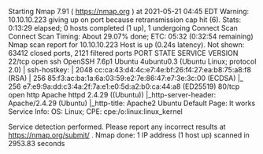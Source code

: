 Starting Nmap 7.91 ( https://nmap.org ) at 2021-05-21 04:45 EDT
Warning: 10.10.10.223 giving up on port because retransmission cap hit (6).
Stats: 0:13:29 elapsed; 0 hosts completed (1 up), 1 undergoing Connect Scan
Connect Scan Timing: About 29.07% done; ETC: 05:32 (0:32:54 remaining)
Nmap scan report for 10.10.10.223
Host is up (0.24s latency).
Not shown: 63412 closed ports, 2121 filtered ports
PORT   STATE SERVICE VERSION
22/tcp open  ssh     OpenSSH 7.6p1 Ubuntu 4ubuntu0.3 (Ubuntu Linux; protocol 2.0)
| ssh-hostkey: 
|   2048 cc:ca:43:d4:4c:e7:4e:bf:26:f4:27:ea:b8:75:a8:f8 (RSA)
|   256 85:f3:ac:ba:1a:6a:03:59:e2:7e:86:47:e7:3e:3c:00 (ECDSA)
|_  256 e7:e9:9a:dd:c3:4a:2f:7a:e1:e0:5d:a2:b0:ca:44:a8 (ED25519)
80/tcp open  http    Apache httpd 2.4.29 ((Ubuntu))
|_http-server-header: Apache/2.4.29 (Ubuntu)
|_http-title: Apache2 Ubuntu Default Page: It works
Service Info: OS: Linux; CPE: cpe:/o:linux:linux_kernel

Service detection performed. Please report any incorrect results at https://nmap.org/submit/ .
Nmap done: 1 IP address (1 host up) scanned in 2953.83 seconds
